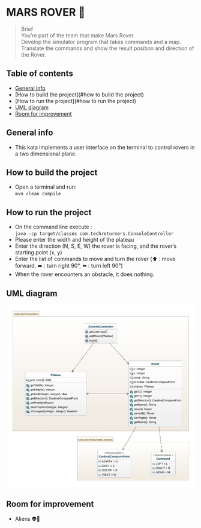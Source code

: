 # MARS ROVER 🚀
> Brief  
> You’re part of the team that make Mars Rover.  
> Develop the simulator program that takes commands and a map.  
> Translate the commands and show the result position and direction of the Rover.
## Table of contents
* [General info](#general-info)
* [How to build the project](#how to build the project)
* [How to run the project](#how to run the project)
* [UML diagram](#uml-diagram)
* [Room for improvement](#room-for-improvement)
## General info
- This kata implements a user interface on the terminal to control rovers in a two dimensional plane.
## How to build the project
- Open a terminal and run:  
`mvn clean compile`
## How to run the project
- On the command line execute :  
`java -cp target/classes com.techreturners.ConsoleController`
- Please enter the width and height of the plateau
- Enter the direction (N, S, E, W) the rover is facing,  and the rover‘s starting point (x, y)
- Enter the list of commands to move and turn the rover (⬆️ : move forward, ➡️ : turn right 90°, ⬅️ : turn left 90°)
- When the rover encounters an obstacle, it does nothing.
## UML diagram
![Mars UML Diagram](./docs/images/class_diagram_mars_rover.jpeg)
## Room for improvement
- Aliens 👽👾